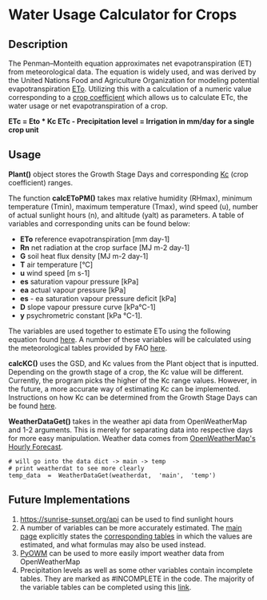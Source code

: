 # Water Usage Calculator for Crops
## Description
The Penman–Monteith equation approximates net evapotranspiration (ET) from meteorological data. The equation is widely used, and was derived by the United Nations Food and Agriculture Organization for modeling potential evapotranspiration [ETo](https://www.fao.org/3/x0490e/x0490e08.htm). Utilizing this with a calculation of a numeric value corresponding to a [crop coefficient](https://farmwest.com/climate/calculator-information/et/crop-coefficients/#:~:text=The%20crop%20coefficients,%20Kc%20values,evaporation%20from%20the%20soil%20surface.) which allows us to calculate ETc, the water usage or net evapotranspiration of a crop.


**ETc = Eto * Kc
ETc - Precipitation level = Irrigation in mm/day for a single crop unit**


## Usage
**Plant()** object stores the Growth Stage Days and corresponding [Kc](https://www.fao.org/3/X0490E/x0490e0b.htm) (crop coefficient) ranges.


The function **calcEToPM()** takes max relative humidity (RHmax),  minimum temperature (Tmin),  maximum temperature (Tmax),  wind speed (u),  number of actual sunlight hours (n),  and altitude (yalt) as parameters. A table of variables and corresponding units can be found below:
 - **ETo** reference evapotranspiration [mm day-1]
 - **Rn** net radiation at the crop surface [MJ m-2 day-1]
 - **G** soil heat flux density [MJ m-2 day-1]
 - **T** air temperature [°C]
 - **u** wind speed [m s-1]
 - **es** saturation vapour pressure [kPa]
 - **ea** actual vapour pressure [kPa]
 - **es** - ea saturation vapour pressure deficit [kPa]
 - **D** slope vapour pressure curve [kPa°C-1]
 - **y** psychrometric constant [kPa °C-1].


The variables are used together to estimate ETo using the following equation found [here](https://www.fao.org/3/x0490e/x0490e08.htm). A number of these variables will be calculated using the meteorological tables provided by FAO [here](https://www.fao.org/3/x0490e/x0490e0j.htm#annex%202.%20meteorological%20tables).


**calcKC()** uses the GSD, and Kc values from the Plant object that is inputted. Depending on the growth stage of a crop, the Kc value will be different. Currently, the program picks the higher of the Kc range values. However, in the future, a more accurate way of estimating Kc can be implemented. Instructions on how Kc can be determined from the Growth Stage Days can be found [here](https://www.fao.org/3/X0490E/x0490e0b.htm).


**WeatherDataGet()** takes in the weather api data from OpenWeatherMap and 1-2 arguments. This is merely for separating data into respective days for more easy manipulation. Weather data comes from [OpenWeatherMap's Hourly Forecast](https://openweathermap.org/api/hourly-forecast).
```
# will go into the data dict -> main -> temp
# print weatherdat to see more clearly
temp_data  =  WeatherDataGet(weatherdat,  'main',  'temp')
```


## Future Implementations


 1. https://sunrise-sunset.org/api can be used to find sunlight hours
 2. A number of variables can be more accurately estimated. The [main page](https://www.fao.org/3/x0490e/x0490e08.htm) explicitly states the [corresponding tables](https://www.fao.org/3/x0490e/x0490e0j.htm#annex%202.%20meteorological%20tables) in which the values are estimated, and what formulas may also be used instead.
 3. [PyOWM](https://github.com/csparpa/pyowm) can be used to more easily import weather data from OpenWeatherMap
 4. Precipitation levels as well as some other variables contain incomplete tables. They are marked as #INCOMPLETE in the code. The majority of the variable tables can be completed using this [link](https://www.fao.org/3/x0490e/x0490e0j.htm#annex%202.%20meteorological%20tables).




